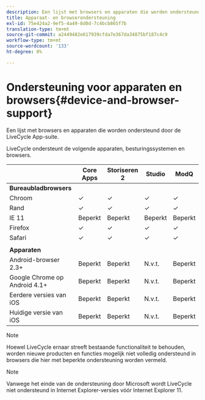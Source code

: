 ```yaml
---
description: Een lijst met browsers en apparaten die worden ondersteund door de LiveCycle App-suite.
title: Apparaat- en browserondersteuning
exl-id: 75e424a2-9ef5-4a49-8d0d-7c4bcb865f7b
translation-type: tm+mt
source-git-commit: a2449482e617939cfda7e367da34875bf187c4c9
workflow-type: tm+mt
source-wordcount: '133'
ht-degree: 0%

---
```


# Ondersteuning voor apparaten en browsers{#device-and-browser-support}

Een lijst met browsers en apparaten die worden ondersteund door de LiveCycle App-suite.

LiveCycle ondersteunt de volgende apparaten, besturingssystemen en browsers.

|  | Core Apps | Storiseren 2 | Studio | ModQ |
|---|---|---|---|---|
| **Bureaubladbrowsers** |  |  |  |  |
| Chroom | ✓ | ✓ | ✓ | ✓ |
| Rand | ✓ | ✓ | ✓ | ✓ |
| IE 11 | Beperkt | Beperkt | Beperkt | Beperkt |
| Firefox | ✓ | ✓ | ✓ | ✓ |
| Safari | ✓ | ✓ | ✓ | ✓ |
|  |  |  |  |  |
| **Apparaten** |  |  |  |  |
| Android-browser 2.3+ | Beperkt | Beperkt | N.v.t. | Beperkt |
| Google Chrome op Android 4.1+ | Beperkt | Beperkt | N.v.t. | Beperkt |
| Eerdere versies van iOS | Beperkt | Beperkt | N.v.t. | Beperkt |
| Huidige versie van iOS | Beperkt | Beperkt | N.v.t. | Beperkt |

>[!NOTE]
>
>Hoewel LiveCycle ernaar streeft bestaande functionaliteit te behouden, worden nieuwe producten en functies mogelijk niet volledig ondersteund in browsers die hier met beperkte ondersteuning worden vermeld.

>[!NOTE]
>
>Vanwege het einde van de ondersteuning door Microsoft wordt LiveCycle niet ondersteund in Internet Explorer-versies vóór Internet Explorer 11.
